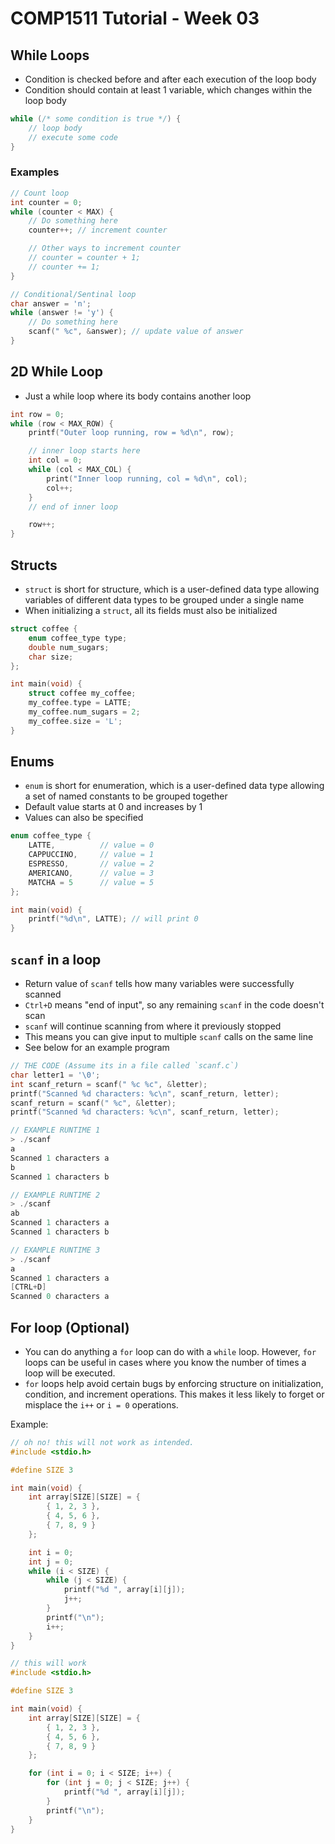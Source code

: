# COMP1511 Tutorial - Week 03

## While Loops

- Condition is checked before and after each execution
  of the loop body
- Condition should contain at least 1 variable, which
  changes within the loop body

```c
while (/* some condition is true */) {
    // loop body
    // execute some code
}
```

### Examples

```c
// Count loop
int counter = 0;
while (counter < MAX) {
    // Do something here
    counter++; // increment counter

    // Other ways to increment counter
    // counter = counter + 1;
    // counter += 1;
}

// Conditional/Sentinal loop
char answer = 'n';
while (answer != 'y') {
    // Do something here
    scanf(" %c", &answer); // update value of answer
}
```

## 2D While Loop

- Just a while loop where its body contains another loop

```c
int row = 0;
while (row < MAX_ROW) {
    printf("Outer loop running, row = %d\n", row);

    // inner loop starts here
    int col = 0;
    while (col < MAX_COL) {
        print("Inner loop running, col = %d\n", col);
        col++;
    }
    // end of inner loop

    row++;
}
```

## Structs

- `struct` is short for structure, which is a user-defined
  data type allowing variables of different data types to be
  grouped under a single name
- When initializing a `struct`, all its fields must also be
  initialized

```c
struct coffee {
    enum coffee_type type;
    double num_sugars;
    char size;
};

int main(void) {
    struct coffee my_coffee;
    my_coffee.type = LATTE;
    my_coffee.num_sugars = 2;
    my_coffee.size = 'L';
}
```

## Enums

- `enum` is short for enumeration, which is a user-defined
  data type allowing a set of named constants to be grouped
  together
- Default value starts at 0 and increases by 1
- Values can also be specified

```c
enum coffee_type {
    LATTE,          // value = 0
    CAPPUCCINO,     // value = 1
    ESPRESSO,       // value = 2
    AMERICANO,      // value = 3
    MATCHA = 5      // value = 5
};

int main(void) {
    printf("%d\n", LATTE); // will print 0
}
```

## `scanf` in a loop

- Return value of `scanf` tells how many variables were successfully scanned
- `Ctrl+D` means "end of input", so any remaining `scanf` in the code doesn't scan
- `scanf` will continue scanning from where it previously stopped
- This means you can give input to multiple `scanf` calls on the same line
- See below for an example program

```c
// THE CODE (Assume its in a file called `scanf.c`)
char letter1 = '\0';
int scanf_return = scanf(" %c %c", &letter);
printf("Scanned %d characters: %c\n", scanf_return, letter);
scanf_return = scanf(" %c", &letter);
printf("Scanned %d characters: %c\n", scanf_return, letter);

// EXAMPLE RUNTIME 1
> ./scanf
a
Scanned 1 characters a
b
Scanned 1 characters b

// EXAMPLE RUNTIME 2
> ./scanf
ab
Scanned 1 characters a
Scanned 1 characters b

// EXAMPLE RUNTIME 3
> ./scanf
a
Scanned 1 characters a
[CTRL+D]
Scanned 0 characters a
```

## For loop (Optional)

- You can do anything a `for` loop can do with a `while` loop.
  However, `for` loops can be useful in cases where you know
  the number of times a loop will be executed.
- `for` loops help avoid certain bugs by enforcing structure
  on initialization, condition, and increment operations.
  This makes it less likely to forget or misplace the `i++`
  or `i = 0` operations.

Example:
```c
// oh no! this will not work as intended.
#include <stdio.h>

#define SIZE 3

int main(void) {
    int array[SIZE][SIZE] = {
        { 1, 2, 3 },
        { 4, 5, 6 },
        { 7, 8, 9 }
    };

    int i = 0;
    int j = 0;
    while (i < SIZE) {
        while (j < SIZE) {
            printf("%d ", array[i][j]);
            j++;
        }
        printf("\n");
        i++;
    }
}
```

```c
// this will work
#include <stdio.h>

#define SIZE 3

int main(void) {
    int array[SIZE][SIZE] = {
        { 1, 2, 3 },
        { 4, 5, 6 },
        { 7, 8, 9 }
    };

    for (int i = 0; i < SIZE; i++) {
        for (int j = 0; j < SIZE; j++) {
            printf("%d ", array[i][j]);
        }
        printf("\n");
    }
}
```

